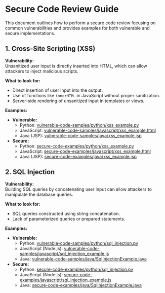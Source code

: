 # Secure Code Review Guide

This document outlines how to perform a secure code review focusing on common vulnerabilities and provides examples for both vulnerable and secure implementations.

## 1. Cross-Site Scripting (XSS)

**Vulnerability:**  
Unsanitized user input is directly inserted into HTML, which can allow attackers to inject malicious scripts.

**What to look for:**
- Direct insertion of user input into the output.
- Use of functions like `innerHTML` in JavaScript without proper sanitization.
- Server-side rendering of unsanitized input in templates or views.

**Examples:**
- **Vulnerable:**
  - Python: [vulnerable-code-samples/python/xss_example.py](../vulnerable-code-samples/python/xss_example.py)
  - JavaScript: [vulnerable-code-samples/javascript/xss_example.html](../vulnerable-code-samples/javascript/xss_example.html)
  - Java (JSP): [vulnerable-code-samples/java/xss_example.jsp](../vulnerable-code-samples/java/xss_example.jsp)
- **Secure:**
  - Python: [secure-code-examples/python/xss_example.py](../secure-code-examples/python/xss_example.py)
  - JavaScript: [secure-code-examples/javascript/xss_example.html](../secure-code-examples/javascript/xss_example.html)
  - Java (JSP): [secure-code-examples/java/xss_example.jsp](../secure-code-examples/java/xss_example.jsp)

## 2. SQL Injection

**Vulnerability:**  
Building SQL queries by concatenating user input can allow attackers to manipulate the database queries.

**What to look for:**
- SQL queries constructed using string concatenation.
- Lack of parameterized queries or prepared statements.

**Examples:**
- **Vulnerable:**
  - Python: [vulnerable-code-samples/python/sql_injection.py](../vulnerable-code-samples/python/sql_injection.py)
  - JavaScript (Node.js): [vulnerable-code-samples/javascript/sql_injection_example.js](../vulnerable-code-samples/javascript/sql_injection_example.js)
  - Java: [vulnerable-code-samples/java/SqlInjectionExample.java](../vulnerable-code-samples/java/SqlInjectionExample.java)
- **Secure:**
  - Python: [secure-code-examples/python/sql_injection.py](../secure-code-examples/python/sql_injection.py)
  - JavaScript (Node.js): [secure-code-examples/javascript/sql_injection_example.js](../secure-code-examples/javascript/sql_injection_example.js)
  - Java: [secure-code-examples/java/SqlInjectionExample.java](../secure-code-examples/java/SqlInjectionExample.java)
